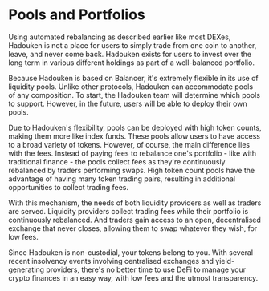 # Pools and Portfolios

Using automated rebalancing as described earlier like most DEXes, Hadouken is not a place for users to simply trade from one coin to another, leave, and never come back. Hadouken exists for users to invest over the long term in various different holdings as part of a well-balanced portfolio.

Because Hadouken is based on Balancer, it's extremely flexible in its use of liquidity pools. Unlike other protocols, Hadouken can accommodate pools of any composition. To start, the Hadouken team will determine which pools to support. However, in the future, users will be able to deploy their own pools.

Due to Hadouken's flexibility, pools can be deployed with high token counts, making them more like index funds. These pools allow users to have access to a broad variety of tokens. However, of course, the main difference lies with the fees. Instead of paying fees to rebalance one's portfolio - like with traditional finance - the pools collect fees as they're continuously rebalanced by traders performing swaps. High token count pools have the advantage of having many token trading pairs, resulting in additional opportunities to collect trading fees.

With this mechanism, the needs of both liquidity providers as well as traders are served. Liquidity providers collect trading fees while their portfolio is continuously rebalanced. And traders gain access to an open, decentralised exchange that never closes, allowing them to swap whatever they wish, for low fees.

Since Hadouken is non-custodial, your tokens belong to you. With several recent insolvency events involving centralised exchanges and yield-generating providers, there's no better time to use DeFi to manage your crypto finances in an easy way, with low fees and the utmost transparency.
